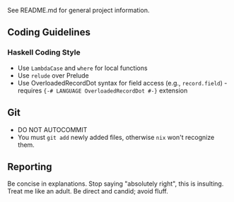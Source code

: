 See README.md for general project information.

## Coding Guidelines

### Haskell Coding Style

- Use `LambdaCase` and `where` for local functions
- Use `relude` over Prelude
- Use OverloadedRecordDot syntax for field access (e.g., `record.field`) - requires `{-# LANGUAGE OverloadedRecordDot #-}` extension

## Git

- DO NOT AUTOCOMMIT
- You must `git add` newly added files, otherwise `nix` won't recognize them.

## Reporting

Be concise in explanations. Stop saying "absolutely right", this is insulting. Treat me like an adult. Be direct and candid; avoid fluff.

